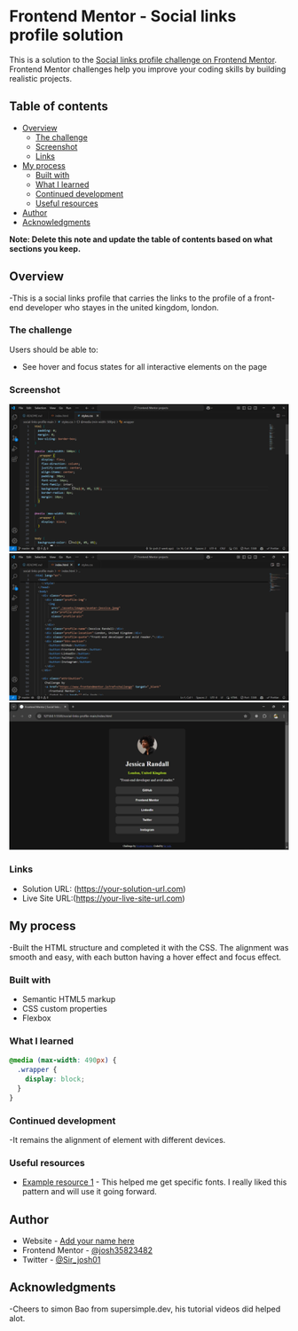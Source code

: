 # Frontend Mentor - Social links profile solution

This is a solution to the [Social links profile challenge on Frontend Mentor](https://www.frontendmentor.io/challenges/social-links-profile-UG32l9m6dQ). Frontend Mentor challenges help you improve your coding skills by building realistic projects. 

## Table of contents

- [Overview](#overview)
  - [The challenge](#the-challenge)
  - [Screenshot](#screenshot)
  - [Links](#links)
- [My process](#my-process)
  - [Built with](#built-with)
  - [What I learned](#what-i-learned)
  - [Continued development](#continued-development)
  - [Useful resources](#useful-resources)
- [Author](#author)
- [Acknowledgments](#acknowledgments)

**Note: Delete this note and update the table of contents based on what sections you keep.**

## Overview
-This is a social links profile that carries the links to the profile of a front-end developer who stayes in the united kingdom, london.
### The challenge

Users should be able to:

- See hover and focus states for all interactive elements on the page

### Screenshot

![](./screenshots/Screenshot%20(61).png)
![](./screenshots/Screenshot%20(63).png)
![](./screenshots/Screenshot%20(64).png)


### Links

- Solution URL: (https://your-solution-url.com)
- Live Site URL:(https://your-live-site-url.com)

## My process

-Built the HTML structure and completed it with the CSS. The alignment was smooth and easy, with each button having a hover effect and focus effect.

### Built with

- Semantic HTML5 markup
- CSS custom properties
- Flexbox

### What I learned

```css
@media (max-width: 490px) {
  .wrapper {
    display: block;
  }
}
```

### Continued development

-It remains the alignment of element with different devices.

### Useful resources

- [Example resource 1](https://www.chrome.com) - This helped me get specific fonts. I really liked this pattern and will use it going forward.

## Author

- Website - [Add your name here](https://www.your-site.com)
- Frontend Mentor - [@josh35823482](https://www.frontendmentor.io/profile/josh35823482)
- Twitter - [@Sir_josh01](https://www.twitter.com/sir_josh01)

## Acknowledgments
-Cheers to simon Bao from supersimple.dev, his tutorial videos did helped alot.
